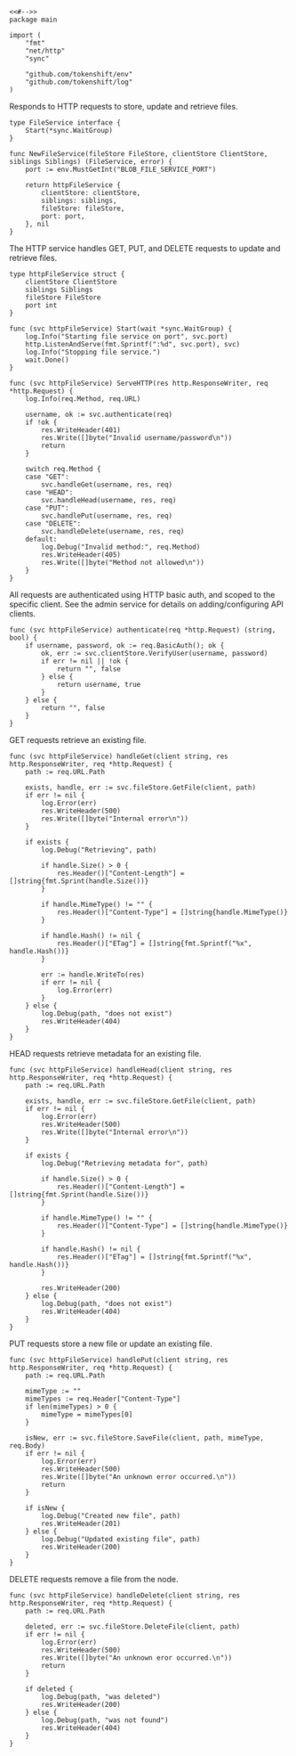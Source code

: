 	<<#-->>
	package main

	import (
		"fmt"
		"net/http"
		"sync"

		"github.com/tokenshift/env"
		"github.com/tokenshift/log"
	)

Responds to HTTP requests to store, update and retrieve files.

	type FileService interface {
		Start(*sync.WaitGroup)
	}

	func NewFileService(fileStore FileStore, clientStore ClientStore, siblings Siblings) (FileService, error) {
		port := env.MustGetInt("BLOB_FILE_SERVICE_PORT")

		return httpFileService {
			clientStore: clientStore,
			siblings: siblings,
			fileStore: fileStore,
			port: port,
		}, nil
	}

The HTTP service handles GET, PUT, and DELETE requests to update and retrieve files.

	type httpFileService struct {
		clientStore ClientStore
		siblings Siblings
		fileStore FileStore
		port int
	}

	func (svc httpFileService) Start(wait *sync.WaitGroup) {
		log.Info("Starting file service on port", svc.port)
		http.ListenAndServe(fmt.Sprintf(":%d", svc.port), svc)
		log.Info("Stopping file service.")
		wait.Done()
	}

	func (svc httpFileService) ServeHTTP(res http.ResponseWriter, req *http.Request) {
		log.Info(req.Method, req.URL)

		username, ok := svc.authenticate(req)
		if !ok {
			res.WriteHeader(401)
			res.Write([]byte("Invalid username/password\n"))
			return
		}

		switch req.Method {
		case "GET":
			svc.handleGet(username, res, req)
		case "HEAD":
			svc.handleHead(username, res, req)
		case "PUT":
			svc.handlePut(username, res, req)
		case "DELETE":
			svc.handleDelete(username, res, req)
		default:
			log.Debug("Invalid method:", req.Method)
			res.WriteHeader(405)
			res.Write([]byte("Method not allowed\n"))
		}
	}

All requests are authenticated using HTTP basic auth, and scoped to the
specific client. See the admin service for details on adding/configuring API
clients.

	func (svc httpFileService) authenticate(req *http.Request) (string, bool) {
		if username, password, ok := req.BasicAuth(); ok {
			ok, err := svc.clientStore.VerifyUser(username, password)
			if err != nil || !ok {
				return "", false
			} else {
				return username, true
			}
		} else {
			return "", false
		}
	}

GET requests retrieve an existing file.

	func (svc httpFileService) handleGet(client string, res http.ResponseWriter, req *http.Request) {
		path := req.URL.Path

		exists, handle, err := svc.fileStore.GetFile(client, path)
		if err != nil {
			log.Error(err)
			res.WriteHeader(500)
			res.Write([]byte("Internal error\n"))
		}

		if exists {
			log.Debug("Retrieving", path)

			if handle.Size() > 0 {
				res.Header()["Content-Length"] = []string{fmt.Sprint(handle.Size())}
			}

			if handle.MimeType() != "" {
				res.Header()["Content-Type"] = []string{handle.MimeType()}
			}

			if handle.Hash() != nil {
				res.Header()["ETag"] = []string{fmt.Sprintf("%x", handle.Hash())}
			}

			err := handle.WriteTo(res)
			if err != nil {
				log.Error(err)
			}
		} else {
			log.Debug(path, "does not exist")
			res.WriteHeader(404)
		}
	}

HEAD requests retrieve metadata for an existing file.

	func (svc httpFileService) handleHead(client string, res http.ResponseWriter, req *http.Request) {
		path := req.URL.Path

		exists, handle, err := svc.fileStore.GetFile(client, path)
		if err != nil {
			log.Error(err)
			res.WriteHeader(500)
			res.Write([]byte("Internal error\n"))
		}

		if exists {
			log.Debug("Retrieving metadata for", path)

			if handle.Size() > 0 {
				res.Header()["Content-Length"] = []string{fmt.Sprint(handle.Size())}
			}

			if handle.MimeType() != "" {
				res.Header()["Content-Type"] = []string{handle.MimeType()}
			}

			if handle.Hash() != nil {
				res.Header()["ETag"] = []string{fmt.Sprintf("%x", handle.Hash())}
			}

			res.WriteHeader(200)
		} else {
			log.Debug(path, "does not exist")
			res.WriteHeader(404)
		}
	}

PUT requests store a new file or update an existing file.

	func (svc httpFileService) handlePut(client string, res http.ResponseWriter, req *http.Request) {
		path := req.URL.Path

		mimeType := ""
		mimeTypes := req.Header["Content-Type"]
		if len(mimeTypes) > 0 {
			mimeType = mimeTypes[0]
		}

		isNew, err := svc.fileStore.SaveFile(client, path, mimeType, req.Body)
		if err != nil {
			log.Error(err)
			res.WriteHeader(500)
			res.Write([]byte("An unknown error occurred.\n"))
			return
		}

		if isNew {
			log.Debug("Created new file", path)
			res.WriteHeader(201)
		} else {
			log.Debug("Updated existing file", path)
			res.WriteHeader(200)
		}
	}

DELETE requests remove a file from the node.

	func (svc httpFileService) handleDelete(client string, res http.ResponseWriter, req *http.Request) {
		path := req.URL.Path

		deleted, err := svc.fileStore.DeleteFile(client, path)
		if err != nil {
			log.Error(err)
			res.WriteHeader(500)
			res.Write([]byte("An unknown eror occurred.\n"))
			return
		}

		if deleted {
			log.Debug(path, "was deleted")
			res.WriteHeader(200)
		} else {
			log.Debug(path, "was not found")
			res.WriteHeader(404)
		}
	}
